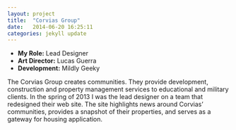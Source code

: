 ```yaml
---
layout: project
title:  "Corvias Group"
date:   2014-06-20 16:25:11
categories: jekyll update
---
```


<ul class="project-roles">
  <li><strong>My Role:</strong> Lead Designer</li>
  <li><strong>Art Director:</strong> Lucas Guerra</li>
  <li><strong>Development:</strong> Mildly Geeky</li>
</ul>

The Corvias Group creates communities. They provide development, construction and property management services to educational and military clients. In the spring of 2013 I was the lead designer on a team that redesigned their web site. The site highlights news around Corvias’ communities, provides a snapshot of their properties, and serves as a gateway for housing application.
